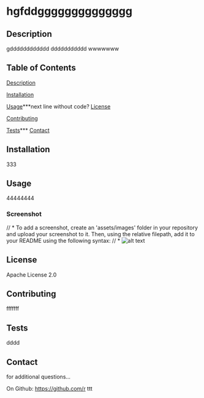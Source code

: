 
  # hgfddgggggggggggggg

  ## Description
  gdddddddddddd 
  ddddddddddd
  wwwwwww

  ## Table of Contents
  [Description](#Description)

  [Installation](#Installation)

  [Usage](#Usage)***next line without code?
  [License](#License)

  [Contributing](#Contributing)

  [Tests](#Tests)***
  [Contact](#Contact)

  ## Installation
  333

  ## Usage
  44444444
  
  ### Screenshot
  // * To add a screenshot, create an 'assets/images' folder in your repository and upload your screenshot to it. Then, using the relative filepath, add it to your README using the following syntax:
  // * ![alt text](assets/images/screenshot.png)


  ## License
  Apache License 2.0

  ## Contributing
  fffffff

  ## Tests
  dddd

  ## Contact
  for additional questions...
  
  On Github: https://github.com/r
  ttt
